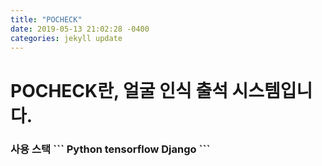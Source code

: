 ```yaml
---
title: "POCHECK"
date: 2019-05-13 21:02:28 -0400
categories: jekyll update
---
```

<h1>POCHECK란, 얼굴 인식 출석 시스템입니다. <br>

<h3>사용 스택 
```
Python tensorflow Django
```
